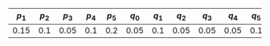 <div class="threelines left4 righta top-1 bottom0">

| $p_1$ | $p_2$ | $p_3$ | $p_4$ | $p_5$ | $q_0$ | $q_1$ | $q_2$ | $q_3$ | $q_4$ | $q_5$ |
| :---: | :---: | :---: | :---: | :---: | :---: | :---: | :---: | :---: | :---: | :---: |
| 0.15  |  0.1  | 0.05  |  0.1  |  0.2  | 0.05  |  0.1  | 0.05  | 0.05  | 0.05  |  0.1  |

</div>